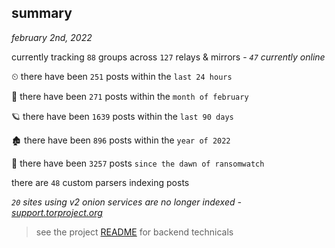 
## summary
_february 2nd, 2022_

currently tracking `88` groups across `127` relays & mirrors - _`47` currently online_

⏲ there have been `251` posts within the `last 24 hours`

🦈 there have been `271` posts within the `month of february`

🪐 there have been `1639` posts within the `last 90 days`

🏚 there have been `896` posts within the `year of 2022`

🦕 there have been `3257` posts `since the dawn of ransomwatch`

there are `48` custom parsers indexing posts

_`20` sites using v2 onion services are no longer indexed - [support.torproject.org](https://support.torproject.org/onionservices/v2-deprecation/)_

> see the project [README](https://github.com/thetanz/ransomwatch#ransomwatch--) for backend technicals
